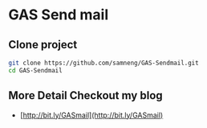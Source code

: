 # GAS Send mail
## Clone project
```bash
git clone https://github.com/samneng/GAS-Sendmail.git
cd GAS-Sendmail
```
## More Detail Checkout my blog
- [http://bit.ly/GASmail](http://bit.ly/GASmail)
